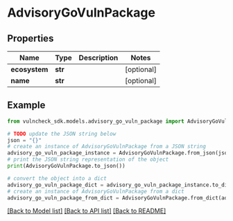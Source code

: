 # AdvisoryGoVulnPackage


## Properties

Name | Type | Description | Notes
------------ | ------------- | ------------- | -------------
**ecosystem** | **str** |  | [optional] 
**name** | **str** |  | [optional] 

## Example

```python
from vulncheck_sdk.models.advisory_go_vuln_package import AdvisoryGoVulnPackage

# TODO update the JSON string below
json = "{}"
# create an instance of AdvisoryGoVulnPackage from a JSON string
advisory_go_vuln_package_instance = AdvisoryGoVulnPackage.from_json(json)
# print the JSON string representation of the object
print(AdvisoryGoVulnPackage.to_json())

# convert the object into a dict
advisory_go_vuln_package_dict = advisory_go_vuln_package_instance.to_dict()
# create an instance of AdvisoryGoVulnPackage from a dict
advisory_go_vuln_package_from_dict = AdvisoryGoVulnPackage.from_dict(advisory_go_vuln_package_dict)
```
[[Back to Model list]](../README.md#documentation-for-models) [[Back to API list]](../README.md#documentation-for-api-endpoints) [[Back to README]](../README.md)



